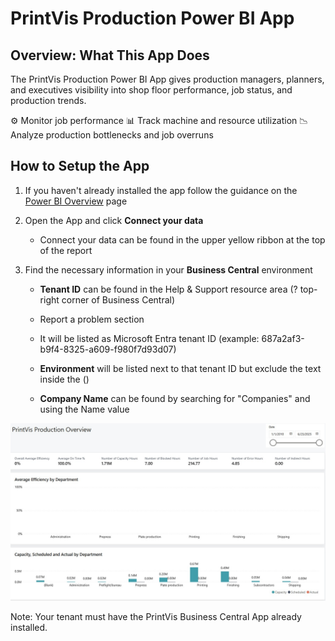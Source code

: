 # PrintVis Production Power BI App

## Overview: What This App Does

The PrintVis Production Power BI App gives production managers, planners, and executives visibility into shop floor performance, job status, and production trends.

⚙️ Monitor job performance
📊 Track machine and resource utilization
📉 Analyze production bottlenecks and job overruns

## How to Setup the App

1. If you haven't already installed the app follow the guidance on the <a href="../PowerBIOverview/" target="_self">Power BI Overview</a> page

2. Open the App and click <b>Connect your data</b>
    - Connect your data can be found in the upper yellow ribbon at the top of the report

3. Find the necessary information in your <b>Business Central</b> environment
    - <b>Tenant ID</b> can be found in the Help & Support resource area (? top-right corner of Business Central)
    - Report a problem section
    - It will be listed as Microsoft Entra tenant ID (example: 687a2af3-b9f4-8325-a609-f980f7d93d07)

    - <b>Environment</b> will be listed next to that tenant ID but exclude the text inside the ()

    - <b>Company Name</b> can be found by searching for "Companies" and using the Name value

![Apps](./assets/powerbi4.jpg)

Note: Your tenant must have the PrintVis Business Central App already installed.